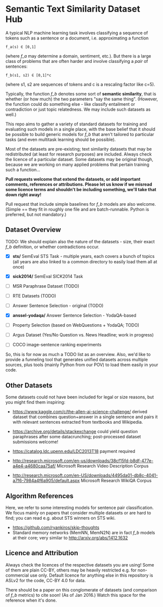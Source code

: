 Semantic Text Similarity Dataset Hub
====================================

A typical NLP machine learning task involves classifying a sequence of tokens
such as a sentence or a document, i.e. approximating a function

	f_a(s) ∈ [0,1]

(where *f_a* may determine a domain, sentiment, etc.).  But there is a large
class of problems that are often harder and involve classifying a *pair* of
sentences:

	f_b(s1, s2) ∈ [0,1]*c

(where s1, s2 are sequences of tokens and c is a rescaling factor like c=5).

Typically, the function *f_b* denotes some sort of **semantic similarity**,
that is whether (or how much) the two parameters "say the same thing".
(However, the function could do something else - like classify entailment
or contradiction or just topic relatedness.  We may include such datasets
as well.)

This repo aims to gather a variety of standard datasets for training and
evaluating such models in a single place, with the base belief that it should
be possible to build generic models for *f_b* that aren't tailored to particular
tasks (and even multitask learning should be possible).

Most of the datasets are pre-existing; text similarity datasets that may be
redistributed (at least for research purposes) are included.  Always check
the licence of a particular dataset.  Some datasets may be original though,
because we are working on many applied problems that pertain training such
a function...

**Pull requests welcome that extend the datasets, or add important comments,
references or attributions.  Please let us know if we misread some licence
terms and shouldn't be including something, we'll take that down right away!**

Pull request that include simple baselines for *f_b* models are also welcome.
(Simple == they fit in roughly one file and are batch-runnable.
Python is preferred, but not mandatory.)

Dataset Overview
----------------

TODO: We should explain also the nature of the datasets - size, their exact
*f_b* definition, or whether contradictions occur.

  * [X] **sts/** SemEval STS Task - multiple years, each covers a bunch of topics
    (all years are also linked to a common directory to easily load them
    all at once)

  * [X] **sick2014/** SemEval SICK2014 Task

  * [ ] MSR Paraphrase Dataset (TODO)

  * [ ] RTE Datasets (TODO)

  * [ ] Answer Sentence Selection - original (TODO)

  * [X] **anssel-yodaqa/** Answer Sentence Selection - YodaQA-based

  * [ ] Property Selection (based on WebQuestions + YodaQA; TODO)

  * [ ] Argus Dataset (Yes/No Question vs. News Headline; work in progress)

  * [ ] COCO image-sentence ranking experiments

So, this is for now as much a TODO list as an overview.  Also, we'd like
to provide a funneling tool that generates unified datasets across multiple
sources, plus tools (mainly Python from our POV) to load them easily in your
code.

Other Datasets
--------------

Some datasets could not have been included for legal or size reasons, but you
might find them inspiring:

  * https://www.kaggle.com/c/the-allen-ai-science-challenge/ derived dataset
that combines question+answer in a single sentence and pairs it with relevant
sentences extracted from textbooks and Wikipedia.

  * https://archive.org/details/stackexchange could yield question paraphrases
after some datacrunching; post-processed dataset submissions welcome!

  * https://catalog.ldc.upenn.edu/LDC2013T18 payment required

  * http://research.microsoft.com/en-us/downloads/38cf15fd-b8df-477e-a4e4-a4680caa75af/
Microsoft Research Video Description Corpus

  * http://research.microsoft.com/en-US/downloads/4495da01-db8c-4041-a7f6-7984a4f6a905/default.aspx
Microsoft Research WikiQA Corpus


Algorithm References
--------------------

Here, we refer to some interesting models for sentence pair classification.
We focus mainly on papers that consider multiple datasets or are hard to find;
you can read e.g. about STS winners on STS wiki.

  * https://github.com/ryankiros/skip-thoughts
  * Standard memory networks (MemNN, MemN2N) are in fact *f_b* models at their
    core; very similar to http://arxiv.org/abs/1412.1632

Licence and Attribution
-----------------------

Always check the licences of the respective datasets you are using!  Some of
them are plain CC-BY, others may be heavily restricted e.g. for non-commercial
use only.  Default licence for anything else in this repository is ASLv2 for
the code, CC-BY 4.0 for data.

There should be a paper on this conglomerate of datasets (and comparison of
*f_b* metrics) to cite soon!  (As of Jan 2016.)  Watch this space for the
reference when it's done.
